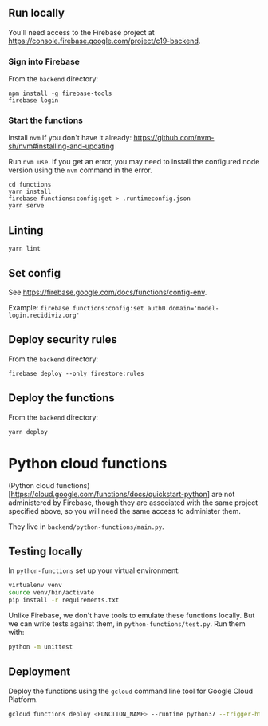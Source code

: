 ## Run locally

You'll need access to the Firebase project at https://console.firebase.google.com/project/c19-backend.

### Sign into Firebase

From the `backend` directory:

```
npm install -g firebase-tools
firebase login
```

### Start the functions

Install `nvm` if you don't have it already: https://github.com/nvm-sh/nvm#installing-and-updating

Run `nvm use`. If you get an error, you may need to install the configured node version using the `nvm` command in the
error.

```
cd functions
yarn install
firebase functions:config:get > .runtimeconfig.json
yarn serve
```

## Linting

```
yarn lint
```

## Set config

See https://firebase.google.com/docs/functions/config-env.

Example: `firebase functions:config:set auth0.domain='model-login.recidiviz.org'`

## Deploy security rules

From the `backend` directory:

```
firebase deploy --only firestore:rules
```

## Deploy the functions

From the `backend` directory:

```
yarn deploy
```

# Python cloud functions

(Python cloud functions)[https://cloud.google.com/functions/docs/quickstart-python] are not
administered by Firebase, though they are associated
with the same project specified above, so you will need the same access to administer them.

They live in `backend/python-functions/main.py`.

## Testing locally

In `python-functions` set up your virtual environment:

```sh
virtualenv venv
source venv/bin/activate
pip install -r requirements.txt
```

Unlike Firebase, we don't have tools to emulate these functions locally.
But we can write tests against them, in `python-functions/test.py`. Run them with:

```sh
python -m unittest
```

## Deployment

Deploy the functions using the `gcloud` command line tool for Google Cloud Platform.

```sh
gcloud functions deploy <FUNCTION_NAME> --runtime python37 --trigger-http --allow-unauthenticated
```
